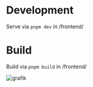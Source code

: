 # Development
Serve via ```pnpm dev``` in /frontend/
# Build
Build via ```pnpm build``` in /frontend/

![grafik](https://github.com/IllustrisJack/axum-vue-template/assets/76592751/9a7e90ac-5d0a-4b5f-bc86-42f361bd3ffa)



